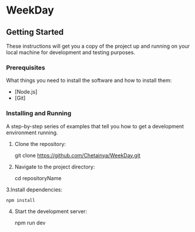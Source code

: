 # WeekDay

## Getting Started

These instructions will get you a copy of the project up and running on your local machine for development and testing purposes.

### Prerequisites

What things you need to install the software and how to install them:

- [Node.js]
- [Git]

### Installing and Running

A step-by-step series of examples that tell you how to get a development environment running.

1. Clone the repository:

   
   git clone https://github.com/Chetainya/WeekDay.git

2. Navigate to the project directory:

    cd repositoryName

3.Install dependencies:
    
    npm install

4. Start the development server:

    npm run dev



